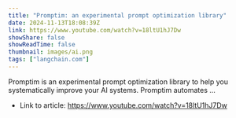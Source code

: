 ```yaml
---
title: "Promptim: an experimental prompt optimization library"
date: 2024-11-13T18:08:39Z
link: https://www.youtube.com/watch?v=18ltU1hJ7Dw
showShare: false
showReadTime: false
thumbnail: images/ai.png
tags: ["langchain.com"]
---
```

Promptim is an experimental prompt optimization library to help you systematically improve your AI systems. Promptim automates ...

- Link to article: https://www.youtube.com/watch?v=18ltU1hJ7Dw